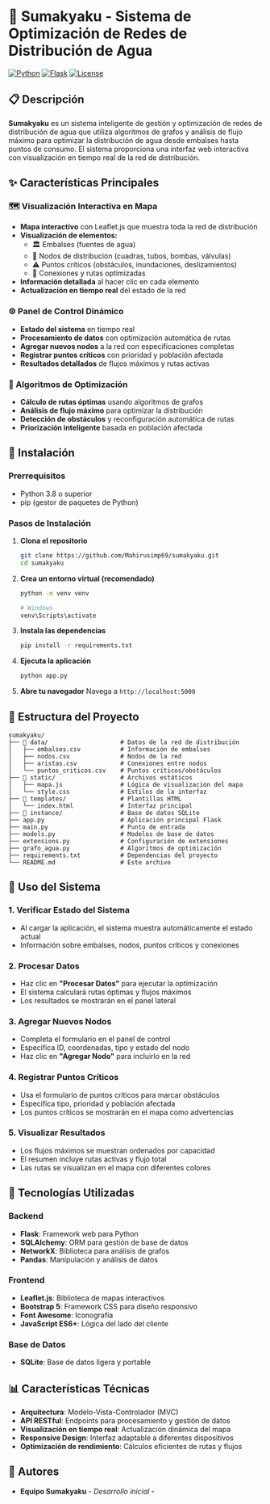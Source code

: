 # 🌊 Sumakyaku - Sistema de Optimización de Redes de Distribución de Agua

[![Python](https://img.shields.io/badge/Python-3.8+-blue.svg)](https://www.python.org/downloads/)
[![Flask](https://img.shields.io/badge/Flask-2.0+-green.svg)](https://flask.palletsprojects.com/)
[![License](https://img.shields.io/badge/License-MIT-yellow.svg)](LICENSE)

## 📋 Descripción

**Sumakyaku** es un sistema inteligente de gestión y optimización de redes de distribución de agua que utiliza algoritmos de grafos y análisis de flujo máximo para optimizar la distribución de agua desde embalses hasta puntos de consumo. El sistema proporciona una interfaz web interactiva con visualización en tiempo real de la red de distribución.

## ✨ Características Principales

### 🗺️ Visualización Interactiva en Mapa
- **Mapa interactivo** con Leaflet.js que muestra toda la red de distribución
- **Visualización de elementos:**
  - 🏛️ Embalses (fuentes de agua)
  - 🔵 Nodos de distribución (cuadras, tubos, bombas, válvulas)
  - ⚠️ Puntos críticos (obstáculos, inundaciones, deslizamientos)
  - 🔗 Conexiones y rutas optimizadas
- **Información detallada** al hacer clic en cada elemento
- **Actualización en tiempo real** del estado de la red

### ⚙️ Panel de Control Dinámico
- **Estado del sistema** en tiempo real
- **Procesamiento de datos** con optimización automática de rutas
- **Agregar nuevos nodos** a la red con especificaciones completas
- **Registrar puntos críticos** con prioridad y población afectada
- **Resultados detallados** de flujos máximos y rutas activas

### 🧠 Algoritmos de Optimización
- **Cálculo de rutas óptimas** usando algoritmos de grafos
- **Análisis de flujo máximo** para optimizar la distribución
- **Detección de obstáculos** y reconfiguración automática de rutas
- **Priorización inteligente** basada en población afectada

## 🚀 Instalación

### Prerrequisitos
- Python 3.8 o superior
- pip (gestor de paquetes de Python)

### Pasos de Instalación

1. **Clona el repositorio**
   ```bash
   git clone https://github.com/Mahirusimp69/sumakyaku.git
   cd sumakyaku
   ```

2. **Crea un entorno virtual (recomendado)**
   ```bash
   python -m venv venv
   
   # Windows
   venv\Scripts\activate
   

3. **Instala las dependencias**
   ```bash
   pip install -r requirements.txt
   ```

4. **Ejecuta la aplicación**
   ```bash
   python app.py
   ```

5. **Abre tu navegador**
   Navega a `http://localhost:5000`

## 📁 Estructura del Proyecto

```
sumakyaku/
├── 📁 data/                    # Datos de la red de distribución
│   ├── embalses.csv           # Información de embalses
│   ├── nodos.csv              # Nodos de la red
│   ├── aristas.csv            # Conexiones entre nodos
│   └── puntos_criticos.csv    # Puntos críticos/obstáculos
├── 📁 static/                  # Archivos estáticos
│   ├── mapa.js                # Lógica de visualización del mapa
│   └── style.css              # Estilos de la interfaz
├── 📁 templates/               # Plantillas HTML
│   └── index.html             # Interfaz principal
├── 📁 instance/                # Base de datos SQLite
├── app.py                     # Aplicación principal Flask
├── main.py                    # Punto de entrada
├── models.py                  # Modelos de base de datos
├── extensions.py              # Configuración de extensiones
├── grafo_agua.py              # Algoritmos de optimización
├── requirements.txt           # Dependencias del proyecto
└── README.md                  # Este archivo
```

## 🎯 Uso del Sistema

### 1. **Verificar Estado del Sistema**
- Al cargar la aplicación, el sistema muestra automáticamente el estado actual
- Información sobre embalses, nodos, puntos críticos y conexiones

### 2. **Procesar Datos**
- Haz clic en **"Procesar Datos"** para ejecutar la optimización
- El sistema calculará rutas óptimas y flujos máximos
- Los resultados se mostrarán en el panel lateral

### 3. **Agregar Nuevos Nodos**
- Completa el formulario en el panel de control
- Especifica ID, coordenadas, tipo y estado del nodo
- Haz clic en **"Agregar Nodo"** para incluirlo en la red

### 4. **Registrar Puntos Críticos**
- Usa el formulario de puntos críticos para marcar obstáculos
- Especifica tipo, prioridad y población afectada
- Los puntos críticos se mostrarán en el mapa como advertencias

### 5. **Visualizar Resultados**
- Los flujos máximos se muestran ordenados por capacidad
- El resumen incluye rutas activas y flujo total
- Las rutas se visualizan en el mapa con diferentes colores

## 🔧 Tecnologías Utilizadas

### Backend
- **Flask**: Framework web para Python
- **SQLAlchemy**: ORM para gestión de base de datos
- **NetworkX**: Biblioteca para análisis de grafos
- **Pandas**: Manipulación y análisis de datos

### Frontend
- **Leaflet.js**: Biblioteca de mapas interactivos
- **Bootstrap 5**: Framework CSS para diseño responsivo
- **Font Awesome**: Iconografía
- **JavaScript ES6+**: Lógica del lado del cliente

### Base de Datos
- **SQLite**: Base de datos ligera y portable

## 📊 Características Técnicas

- **Arquitectura**: Modelo-Vista-Controlador (MVC)
- **API RESTful**: Endpoints para procesamiento y gestión de datos
- **Visualización en tiempo real**: Actualización dinámica del mapa
- **Responsive Design**: Interfaz adaptable a diferentes dispositivos
- **Optimización de rendimiento**: Cálculos eficientes de rutas y flujos


## 👥 Autores

- **Equipo Sumakyaku** - *Desarrollo inicial* - 
